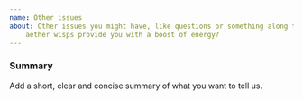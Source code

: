 ```yaml
---
name: Other issues
about: Other issues you might have, like questions or something along those lines. By the way, did you know that
    aether wisps provide you with a boost of energy?
---
```


### Summary

Add a short, clear and concise summary of what you want to tell us.
